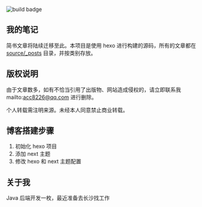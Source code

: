 ![build badge](https://github.com/acc8226/page-source/actions/workflows/main.yml/badge.svg)

## 我的笔记

简书文章将陆续迁移至此。本项目是使用 hexo 进行构建的源码，所有的文章都在 [source/_posts](source/_posts) 目录，并按类别存放。

## 版权说明

由于文章数多，如有不恰当引用了出版物、网站造成侵权的，请立即联系我 mailto:acc8226@qq.com 进行删除。

个人转载需注明来源。未经本人同意禁止商业转载。

## 博客搭建步骤

1. 初始化 hexo 项目
2. 添加 next 主题
3. 修改 hexo 和 next 主题配置

## 关于我

Java 后端开发一枚，最近准备去长沙找工作
